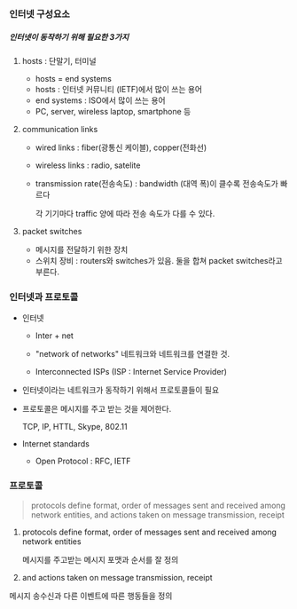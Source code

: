 ### 인터넷 구성요소

##### 인터넷이 동작하기 위해 필요한 3가지

1. hosts : 단말기, 터미널

   - hosts = end systems
   - hosts : 인터넷 커뮤니티 (IETF)에서 많이 쓰는 용어
   - end systems : ISO에서 많이 쓰는 용어
   - PC, server, wireless laptop, smartphone 등

2. communication links

   - wired links : fiber(광통신 케이블), copper(전화선)

   - wireless links : radio, satelite

   - transmission rate(전송속도) : bandwidth (대역 폭)이 클수록 전송속도가 빠르다

     각 기기마다 traffic 양에 따라 전송 속도가 다를 수 있다.

3. packet switches 

   - 메시지를 전달하기 위한 장치
   - 스위치 장비 : routers와 switches가 있음. 둘을 합쳐 packet switches라고 부른다.



### 인터넷과 프로토콜

- 인터넷

  - Inter + net 

  - "network of networks" 네트워크와 네트워크를 연결한 것.

  - Interconnected ISPs (ISP : Internet Service Provider)

- 인터넷이라는 네트워크가 동작하기 위해서 프로토콜들이 필요

- 프로토콜은 메시지를 주고 받는 것을 제어한다.

  TCP, IP, HTTL, Skype, 802.11

- Internet standards

  - Open Protocol : RFC, IETF



### 프로토콜

> protocols define format, order of messages sent and received among network entities, and actions taken on message transmission, receipt

1. protocols define format, order of messages sent and received among network entities

   메시지를 주고받는 메시지 포맷과 순서를 잘 정의

2.  and actions taken on message transmission, receipt

   메시지 송수신과 다른 이벤트에 따른 행동들을 정의

